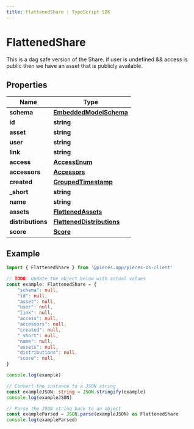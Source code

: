 ```yaml
---
title: FlattenedShare | TypeScript SDK
---
```



# FlattenedShare

This is a dag safe version of the Share.  if user is undefined && access is public then we have an asset that is publicly available.

## Properties

Name | Type
------------ | -------------
**schema** | [**EmbeddedModelSchema**](EmbeddedModelSchema)
**id** | **string**
**asset** | **string**
**user** | **string**
**link** | **string**
**access** | [**AccessEnum**](AccessEnum)
**accessors** | [**Accessors**](Accessors)
**created** | [**GroupedTimestamp**](GroupedTimestamp)
**_short** | **string**
**name** | **string**
**assets** | [**FlattenedAssets**](FlattenedAssets)
**distributions** | [**FlattenedDistributions**](FlattenedDistributions)
**score** | [**Score**](Score)

## Example

```typescript
import { FlattenedShare } from '@pieces.app/pieces-os-client'

// TODO: Update the object below with actual values
const example: FlattenedShare = {
    "schema": null,
    "id": null,
    "asset": null,
    "user": null,
    "link": null,
    "access": null,
    "accessors": null,
    "created": null,
    "_short": null,
    "name": null,
    "assets": null,
    "distributions": null,
    "score": null,
}

console.log(example)

// Convert the instance to a JSON string
const exampleJSON: string = JSON.stringify(example)
console.log(exampleJSON)

// Parse the JSON string back to an object
const exampleParsed = JSON.parse(exampleJSON) as FlattenedShare
console.log(exampleParsed)
```


